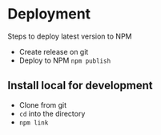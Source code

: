 # Deployment

Steps to deploy latest version to NPM

- Create release on git
- Deploy to NPM `npm publish`

## Install local for development
- Clone from git
- `cd` into the directory
- `npm link`
